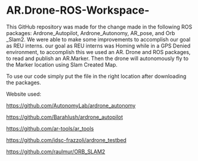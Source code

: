 # AR.Drone-ROS-Workspace-

This GitHub repository was made for the change made in the following ROS packages: Ardrone_Autopilot, Ardrone_Autonomy, AR_pose, and Orb _Slam2. We were able to make some improvements to accomplish our goal as REU interns. our goal as REU interns was Homing while in a GPS Denied environment, to accomplish this we used an AR. Drone and ROS packages, to read and publish an AR.Marker. Then the drone will autonomously fly to the Marker location using Slam Created Map.

To use our code simply put the file in the right location after downloading the packages.

Website used:

https://github.com/AutonomyLab/ardrone_autonomy

https://github.com/Barahlush/ardrone_autopilot

https://github.com/ar-tools/ar_tools

https://github.com/idsc-frazzoli/ardrone_testbed

https://github.com/raulmur/ORB_SLAM2
